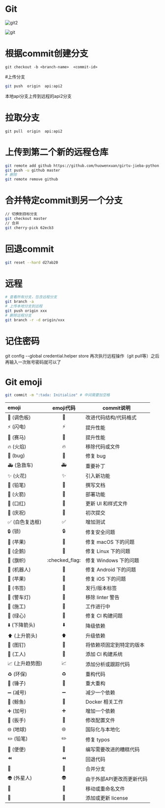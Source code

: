 # Git
![git2](media/git2.jpg)

![git](media/git.jpg)

# 根据commit创建分支
```
git checkout -b <branch-name>  <commit-id>
```

#上传分支
```sh
git push  origin  api:api2
```
本地api分支上传到远程的api2分支

# 拉取分支

```
git pull  origin  api:api2
```



# 上传到第二个新的远程仓库

```sh
git remote add github https://github.com/huowenxuan/girtu-jieba-python.git
git push -u github master
# 删除
git remote remove github
```

# 合并特定commit到另一个分支

```sh
// 切换到目标分支
git checkout master  
// 合并
git cherry-pick 62ecb3 
```

# 回退commit

```sh
git reset --hard d27ab20
```

# 远程

```sh
# 查看所有分支，包含远程分支
git branch -a
# 上传本地分支到远程
git push origin xxx
# 删除远程分支
git branch -r -d origin/xxx
```

# 记住密码
git config --global credential.helper store
再次执行远程操作（git pull等）之后再输入一次账号密码就可以了

# Git emoji

```sh
git commit -m ":tada: Initialize" # 中间需要加空格 
```

| emoji          |         emoji代码          | commit说明            |
| :------------- | :------------------------: | --------------------- |
| 🎨 (调色板)     |           :art:            | 改进代码结构/代码格式 |
| ⚡️ (闪电)       |           :zap:            | 提升性能              |
| 🐎 (赛马)       |        :racehorse:         | 提升性能              |
| 🔥 (火焰)       |           :fire:           | 移除代码或文件        |
| 🐛 (bug)        |           :bug:            | 修复 bug              |
| 🚑 (急救车)     |        :ambulance:         | 重要补丁              |
| ✨ (火花)       |         :sparkles:         | 引入新功能            |
| 📝 (铅笔)       |          :pencil:          | 撰写文档              |
| 🚀 (火箭)       |          :rocket:          | 部署功能              |
| 💄 (口红)       |         :lipstick:         | 更新 UI 和样式文件    |
| 🎉 (庆祝)       |           :tada:           | 初次提交              |
| ✅ (白色复选框) |     :white_check_mark:     | 增加测试              |
| 🔒 (锁)         |           :lock:           | 修复安全问题          |
| 🍎 (苹果)       |          :apple:           | 修复 macOS 下的问题   |
| 🐧 (企鹅)       |         :penguin:          | 修复 Linux 下的问题   |
| 🏁 (旗帜)       |       :checked_flag:       | 修复 Windows 下的问题 |
| 🤖 (机器人)     |          :robot:           | 修复 Android 下的问题 |
| 🍏 (苹果)       |       :green_apple:        | 修复 iOS 下的问题     |
| 🔖 (书签)       |         :bookmark:         | 发行/版本标签         |
| 🚨 (警车灯)     |      :rotating_light:      | 移除 linter 警告      |
| 🚧 (施工)       |       :construction:       | 工作进行中            |
| 💚 (绿心)       |       :green_heart:        | 修复 CI 构建问题      |
| ⬇️ (下降箭头)   |        :arrow_down:        | 降级依赖              |
| ⬆️ (上升箭头)   |         :arrow_up:         | 升级依赖              |
| 📌 (图钉)       |         :pushpin:          | 将依赖项固定到特定的版本 |
| 👷 (工人)       |   :construction_worker:    | 添加 CI 构建系统      |
| 📈 (上升趋势图) | :chart_with_upwards_trend: | 添加分析或跟踪代码     |
| ♻️ (环保)       |          :recycle:         | 重构代码              |
| 🔨 (锤子)       |          :hammer:          | 重大重构              |
| ➖ (减号)       |     :heavy_minus_sign:     | 减少一个依赖          |
| 🐳 (鲸鱼)       |          :whale:           | Docker 相关工作       |
| ➕ (加号)       |     :heavy_plus_sign:      | 增加一个依赖          |
| 🔧 (扳手)       |          :wrench:          | 修改配置文件          |
| 🌐 (地球)       |   :globe_with_meridians:   | 国际化与本地化        |
| ✏️ (铅笔)       |         :pencil2:          | 修复 typos           |
| 💩 (便便)       |         :poop:             | 编写需要改进的糟糕代码 |
| ⏪              |         :rewind:           | 回退代码              |
| 🔀              | :twisted_rightwards_arrows: | 合并分支             |
| 👽 (外星人)     |          :alien:            | 由于外部API更改而更新代码 |
| 🚚              |          :truck:            | 移动或重命名文件       |
| 📄              |       :page_facing_up:      | 添加或更新 license    |